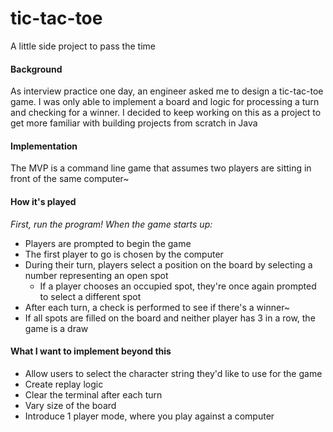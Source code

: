# tic-tac-toe
A little side project to pass the time

#### Background 
As interview practice one day, an engineer asked me to design a tic-tac-toe game. I was only able to implement a board and logic for processing a turn and checking for a winner. I decided to keep working on this as a project to get more familiar with building projects from scratch in Java

#### Implementation
The MVP is a command line game that assumes two players are sitting in front of the same computer~ 

#### How it's played
*First, run the program! When the game starts up:*
- Players are prompted to begin the game
- The first player to go is chosen by the computer
- During their turn, players select a position on the board by selecting a number representing an open spot
    - If a player chooses an occupied spot, they're once again prompted to select a different spot 
- After each turn, a check is performed to see if there's a winner~
- If all spots are filled on the board and neither player has 3 in a row, the game is a draw

#### What I want to implement beyond this
- Allow users to select the character string they'd like to use for the game
- Create replay logic
- Clear the terminal after each turn
- Vary size of the board
- Introduce 1 player mode, where you play against a computer